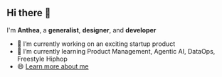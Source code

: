## Hi there 👋

<!--
**Irreel/Irreel** is a ✨ _special_ ✨ repository because its `README.md` (this file) appears on your GitHub profile.

Here are some ideas to get you started:

- 🔭 I’m currently working on ...
- 🌱 I’m currently learning ...
- 👯 I’m looking to collaborate on ...
- 🤔 I’m looking for help with ...
- 💬 Ask me about ...
- 📫 How to reach me: ...
- 😄 Pronouns: ...
- ⚡ Fun fact: ...
-->


I'm **Anthea**, a **generalist**, **designer**, and **developer**

- 🔭 I’m currently working on an exciting startup product
- 🌱 I’m currently learning Product Management, Agentic AI, DataOps, Freestyle Hiphop
- 😄 [Learn more about me](antheaz.vercel.app)
